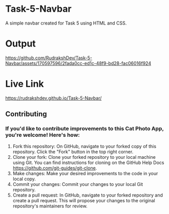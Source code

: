 # Task-5-Navbar
A simple navbar created for Task 5 using HTML and CSS.

# Output

https://github.com/RudrakshDev/Task-5-Navbar/assets/170597596/2fada0cc-ed1c-48f9-bd28-fac06016f924

# Live Link

https://rudrakshdev.github.io/Task-5-Navbar/

## Contributing

### If you'd like to contribute improvements to this Cat Photo App, you're welcome! Here's how:

1. Fork this repository: On GitHub, navigate to your forked copy of this repository. Click the "Fork" button in the top right corner.
2. Clone your fork: Clone your forked repository to your local machine using Git. You can find instructions for cloning on the GitHub Help Docs https://github.com/git-guides/git-clone.
3. Make changes: Make your desired improvements to the code in your local copy.
4. Commit your changes: Commit your changes to your local Git repository.
5. Create a pull request: In GitHub, navigate to your forked repository and create a pull request. This will propose your changes to the original repository's maintainers for review.
